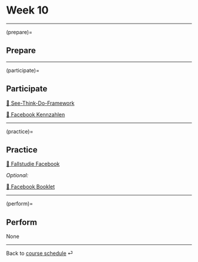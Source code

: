 # Week 10


---

(prepare)=
## Prepare



---



(participate)=
## Participate

[📑 See-Think-Do-Framework](https://docs.google.com/presentation/d/1grMoII17Y-8nUMQnbJfVS_xyBnom0us5wBU5fodac4M/export/pdf)


[📑 Facebook Kennzahlen](https://docs.google.com/presentation/d/1hljb0T3sA5yDMCvSXy_SAv3vgW3hSVasc7dT-wwynPE/export/pdf)



---


(practice)=
## Practice


[📑 Fallstudie Facebook](https://docs.google.com/spreadsheets/d/1yYPmuu3A9RVkRG_TLyh0uftBQI-PbQeWjj_jmNpWSM4/edit?usp=sharing)


*Optional:*

[📑 Facebook Booklet](https://drive.google.com/file/d/1GpNYzn6feSlpo8wDA9FoTVA8Ev1KFHbn/view?usp=share_link)

---

(perform)=
## Perform

None

---

Back to [course schedule](../docs/course-schedule.md) ⏎
